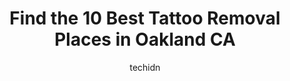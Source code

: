 ---
layout: ampstory
image: https://i0.wp.com/www.depkes.org/wp-content/uploads/2023/06/tattoo-removal-0-in-oakland-ca-1685821156.png?resize=640,853
author: techidn
featured: false
description: Discover the impressive array of Tattoo Removal options in Oakland CA, where you can find 10 of the largest Tattoo Removal establishments in the area. From renowned classics to hidden gems, 
title: Find the 10 Best Tattoo Removal Places in Oakland CA
cover:
   title: Find the 10 Best Tattoo Removal Places in Oakland CA
   subtitle: Rickpate
   background: https://www.depkes.org/wp-content/uploads/2023/06/tattoo-removal-0-in-oakland-ca-1685821156.png

pages: 
 - layout: thirds
   top: <h1>#1 Trilllogy Tattoo & Body Piercing</h1>
   bottom: "<p>Ms. Dee is my favorite piercer to go to. Massive amounts of knowledge and friendly service. She carries titanium jewelry as well as gold options</p>"
   background: https://www.depkes.org/wp-content/uploads/2023/06/tattoo-removal-1-in-oakland-ca-1685821156.jpeg
   backgroundblur: true
 - layout: thirds
   top: <h1>#2 Ink addiction Oakland tattoos and piercing</h1>
   bottom: "<p>Came here for a double nose piercing and at first didnt know what to expect with it being in the area it was in but was pleasantly surprised by how amazing not only th</p>"
   background: https://www.depkes.org/wp-content/uploads/2023/06/tattoo-removal-2-in-oakland-ca-1685821157.png
   cta:
      link: https://www.depkes.org/blog/find-the-10-best-tattoo-removal-places-in-oakland-ca/
      text: Find the 10 Best Tattoo Removal Places in Oakland CA
 - layout: thirds
   top: <h1>#3 LaserAway</h1>
   bottom: "<p>355 Sutter St, San Francisco, CA 94108, United States</p>"
   background: https://www.depkes.org/wp-content/uploads/2023/06/tattoo-removal-3-in-oakland-ca-1685821158.jpeg
   cta:
      link: https://www.depkes.org/blog/find-the-10-best-tattoo-removal-places-in-oakland-ca/
      text: Find the 10 Best Tattoo Removal Places in Oakland CA
 - layout: thirds
   top: <h1>#4 Oakland Ink</h1>
   bottom: "<p>400 14th St, Oakland, CA 94612, United States</p>"
   background: https://images.unsplash.com/photo-1604871000636-074fa5117945?ixlib=rb-4.0.3&ixid=MnwxMjA3fDB8MHxwaG90by1wYWdlfHx8fGVufDB8fHx8&auto=format&fit=crop&w=640&h=853&q=80
   cta:
      link: https://www.depkes.org/blog/find-the-10-best-tattoo-removal-places-in-oakland-ca/
      text: Find the 10 Best Tattoo Removal Places in Oakland CA
 - layout: thirds
   top: <h1>#5 Removery Tattoo Removal & Fading</h1>
   bottom: "<p>3839 Emery St Ste 500, Emeryville, CA 94608, United States</p>"
   background: https://images.unsplash.com/photo-1534312527009-56c7016453e6?ixlib=rb-4.0.3&ixid=MnwxMjA3fDB8MHxwaG90by1wYWdlfHx8fGVufDB8fHx8&auto=format&fit=crop&w=640&h=853&q=80
   cta:
      link: https://www.depkes.org/blog/find-the-10-best-tattoo-removal-places-in-oakland-ca/
      text: Find the 10 Best Tattoo Removal Places in Oakland CA
 - layout: thirds
   top: <h1>#6 LaserAway</h1>
   bottom: "<p>5679 Bay St, Emeryville, CA 94608, United States</p>"
   background: https://images.unsplash.com/photo-1564951434112-64d74cc2a2d7?ixlib=rb-4.0.3&ixid=MnwxMjA3fDB8MHxwaG90by1wYWdlfHx8fGVufDB8fHx8&auto=format&fit=crop&w=640&h=853&q=80
   cta:
      link: https://www.depkes.org/blog/find-the-10-best-tattoo-removal-places-in-oakland-ca/
      text: Find the 10 Best Tattoo Removal Places in Oakland CA
 - layout: thirds
   top: <h1>#7 LaserAway</h1>
   bottom: "<p>2095 Diamond Blvd Ste 125, Concord, CA 94520, United States</p>"
   background: https://images.unsplash.com/photo-1552083974-186346191183?ixlib=rb-4.0.3&ixid=MnwxMjA3fDB8MHxwaG90by1wYWdlfHx8fGVufDB8fHx8&auto=format&fit=crop&w=640&h=853&q=80
   cta:
      link: https://www.depkes.org/blog/find-the-10-best-tattoo-removal-places-in-oakland-ca/
      text: Find the 10 Best Tattoo Removal Places in Oakland CA
 - layout: thirds
   middle: Continue reading...
   background: https://images.unsplash.com/photo-1510906594845-bc082582c8cc?ixlib=rb-4.0.3&ixid=MnwxMjA3fDB8MHxwaG90by1wYWdlfHx8fGVufDB8fHx8&auto=format&fit=crop&w=640&h=853&q=80
   cta:
      link: https://www.depkes.org/blog/find-the-10-best-tattoo-removal-places-in-oakland-ca/
      text: Find the 10 Best Tattoo Removal Places in Oakland CA
      
---